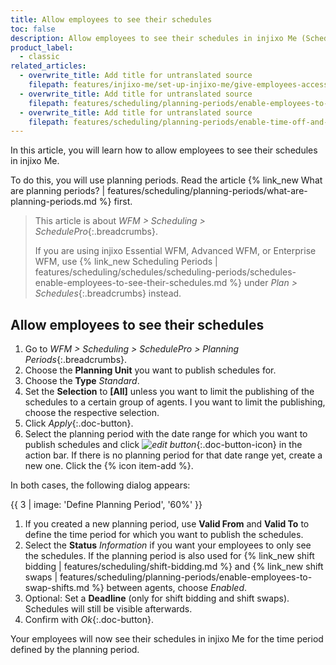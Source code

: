 ```yaml
---
title: Allow employees to see their schedules
toc: false
description: Allow employees to see their schedules in injixo Me (SchedulePro).
product_label:
  - classic
related_articles:
  - overwrite_title: Add title for untranslated source
    filepath: features/injixo-me/set-up-injixo-me/give-employees-access-to-injixo-me.md
  - overwrite_title: Add title for untranslated source
    filepath: features/scheduling/planning-periods/enable-employees-to-swap-shifts.md
  - overwrite_title: Add title for untranslated source
    filepath: features/scheduling/planning-periods/enable-time-off-and-request-sick-leave.md
---
```


In this article, you will learn how to allow employees to see their schedules in injixo Me.

To do this, you will use planning periods. Read the article {% link_new What are planning periods? | features/scheduling/planning-periods/what-are-planning-periods.md %} first.

> This article is about _WFM > Scheduling > SchedulePro_{:.breadcrumbs}.
>
> If you are using injixo Essential WFM, Advanced WFM, or Enterprise WFM, use {% link_new Scheduling Periods | features/scheduling/schedules/scheduling-periods/schedules-enable-employees-to-see-their-schedules.md %} under _Plan > Schedules_{:.breadcrumbs} instead.

## Allow employees to see their schedules

1. Go to _WFM > Scheduling > SchedulePro > Planning Periods_{:.breadcrumbs}.
2. Choose the **Planning Unit** you want to publish schedules for.
3. Choose the **Type** _Standard_.
4. Set the **Selection** to **[All]** unless you want to limit the publishing of the schedules to a certain group of agents. I you want to limit the publishing, choose the respective selection.
5. Click _Apply_{:.doc-button}.
6. Select the planning period with the date range for which you want to publish schedules and click _![edit button](/assets/img/common/item-edit.gif)_{:.doc-button-icon} in the action bar. If there is no planning period for that date range yet, create a new one. Click the {% icon item-add %}.

In both cases, the following dialog appears:

{{ 3 | image: 'Define Planning Period', '60%' }}

1. If you created a new planning period, use **Valid From** and **Valid To** to define the time period for which you want to publish the schedules.
2. Select the **Status** _Information_ if you want your employees to only see the schedules. If the planning period is also used for {% link_new shift bidding | features/scheduling/shift-bidding.md %} and {% link_new shift swaps | features/scheduling/planning-periods/enable-employees-to-swap-shifts.md %} between agents, choose _Enabled_.
3. Optional: Set a **Deadline** (only for shift bidding and shift swaps). Schedules will still be visible afterwards.
4. Confirm with _Ok_{:.doc-button}.

Your employees will now see their schedules in injixo Me for the time period defined by the planning period.
